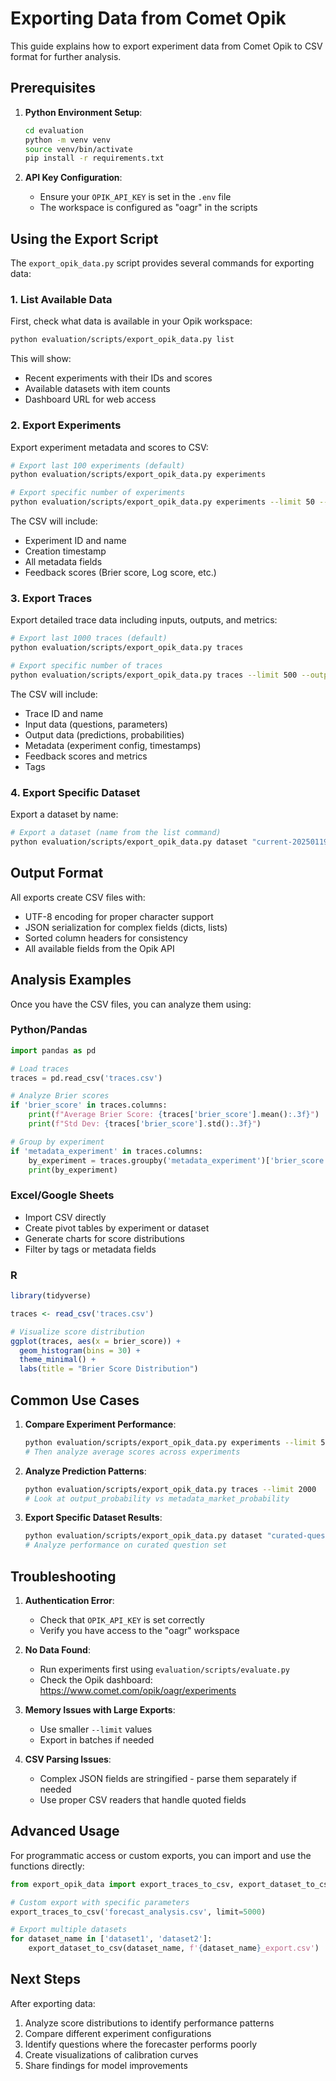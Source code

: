 # Exporting Data from Comet Opik

This guide explains how to export experiment data from Comet Opik to CSV format for further analysis.

## Prerequisites

1. **Python Environment Setup**:
   ```bash
   cd evaluation
   python -m venv venv
   source venv/bin/activate
   pip install -r requirements.txt
   ```

2. **API Key Configuration**:
   - Ensure your `OPIK_API_KEY` is set in the `.env` file
   - The workspace is configured as "oagr" in the scripts

## Using the Export Script

The `export_opik_data.py` script provides several commands for exporting data:

### 1. List Available Data

First, check what data is available in your Opik workspace:

```bash
python evaluation/scripts/export_opik_data.py list
```

This will show:
- Recent experiments with their IDs and scores
- Available datasets with item counts
- Dashboard URL for web access

### 2. Export Experiments

Export experiment metadata and scores to CSV:

```bash
# Export last 100 experiments (default)
python evaluation/scripts/export_opik_data.py experiments

# Export specific number of experiments
python evaluation/scripts/export_opik_data.py experiments --limit 50 --output my_experiments.csv
```

The CSV will include:
- Experiment ID and name
- Creation timestamp
- All metadata fields
- Feedback scores (Brier score, Log score, etc.)

### 3. Export Traces

Export detailed trace data including inputs, outputs, and metrics:

```bash
# Export last 1000 traces (default)
python evaluation/scripts/export_opik_data.py traces

# Export specific number of traces
python evaluation/scripts/export_opik_data.py traces --limit 500 --output forecast_traces.csv
```

The CSV will include:
- Trace ID and name
- Input data (questions, parameters)
- Output data (predictions, probabilities)
- Metadata (experiment config, timestamps)
- Feedback scores and metrics
- Tags

### 4. Export Specific Dataset

Export a dataset by name:

```bash
# Export a dataset (name from the list command)
python evaluation/scripts/export_opik_data.py dataset "current-20250119-1234" --output forecast_dataset.csv
```

## Output Format

All exports create CSV files with:
- UTF-8 encoding for proper character support
- JSON serialization for complex fields (dicts, lists)
- Sorted column headers for consistency
- All available fields from the Opik API

## Analysis Examples

Once you have the CSV files, you can analyze them using:

### Python/Pandas
```python
import pandas as pd

# Load traces
traces = pd.read_csv('traces.csv')

# Analyze Brier scores
if 'brier_score' in traces.columns:
    print(f"Average Brier Score: {traces['brier_score'].mean():.3f}")
    print(f"Std Dev: {traces['brier_score'].std():.3f}")

# Group by experiment
if 'metadata_experiment' in traces.columns:
    by_experiment = traces.groupby('metadata_experiment')['brier_score'].agg(['mean', 'std', 'count'])
    print(by_experiment)
```

### Excel/Google Sheets
- Import CSV directly
- Create pivot tables by experiment or dataset
- Generate charts for score distributions
- Filter by tags or metadata fields

### R
```r
library(tidyverse)

traces <- read_csv('traces.csv')

# Visualize score distribution
ggplot(traces, aes(x = brier_score)) +
  geom_histogram(bins = 30) +
  theme_minimal() +
  labs(title = "Brier Score Distribution")
```

## Common Use Cases

1. **Compare Experiment Performance**:
   ```bash
   python evaluation/scripts/export_opik_data.py experiments --limit 50
   # Then analyze average scores across experiments
   ```

2. **Analyze Prediction Patterns**:
   ```bash
   python evaluation/scripts/export_opik_data.py traces --limit 2000
   # Look at output_probability vs metadata_market_probability
   ```

3. **Export Specific Dataset Results**:
   ```bash
   python evaluation/scripts/export_opik_data.py dataset "curated-questions-v2"
   # Analyze performance on curated question set
   ```

## Troubleshooting

1. **Authentication Error**:
   - Check that `OPIK_API_KEY` is set correctly
   - Verify you have access to the "oagr" workspace

2. **No Data Found**:
   - Run experiments first using `evaluation/scripts/evaluate.py`
   - Check the Opik dashboard: https://www.comet.com/opik/oagr/experiments

3. **Memory Issues with Large Exports**:
   - Use smaller `--limit` values
   - Export in batches if needed

4. **CSV Parsing Issues**:
   - Complex JSON fields are stringified - parse them separately if needed
   - Use proper CSV readers that handle quoted fields

## Advanced Usage

For programmatic access or custom exports, you can import and use the functions directly:

```python
from export_opik_data import export_traces_to_csv, export_dataset_to_csv

# Custom export with specific parameters
export_traces_to_csv('forecast_analysis.csv', limit=5000)

# Export multiple datasets
for dataset_name in ['dataset1', 'dataset2']:
    export_dataset_to_csv(dataset_name, f'{dataset_name}_export.csv')
```

## Next Steps

After exporting data:
1. Analyze score distributions to identify performance patterns
2. Compare different experiment configurations
3. Identify questions where the forecaster performs poorly
4. Create visualizations of calibration curves
5. Share findings for model improvements